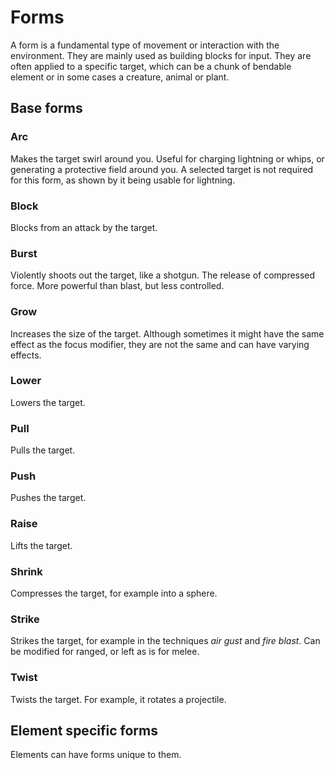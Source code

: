 # Forms

A form is a fundamental type of movement or interaction with the environment.
They are mainly used as building blocks for input.
They are often applied to a specific target,
which can be a chunk of bendable element
or in some cases a creature, animal or plant.

## Base forms

### Arc

Makes the target swirl around you.
Useful for charging lightning or whips,
or generating a protective field around you.
A selected target is not required for this form,
as shown by it being usable for lightning.

### Block

Blocks from an attack by the target.

### Burst

Violently shoots out the target, like a shotgun.
The release of compressed force.
More powerful than blast, but less controlled.

### Grow

Increases the size of the target.
Although sometimes it might have the same effect as the focus modifier,
they are not the same and can have varying effects.

### Lower

Lowers the target.

### Pull

Pulls the target.

### Push

Pushes the target.

### Raise

Lifts the target.

### Shrink

Compresses the target, for example into a sphere.

### Strike

Strikes the target, for example in the techniques _air gust_ and _fire blast_.
Can be modified for ranged, or left as is for melee.

### Twist

Twists the target. For example, it rotates a projectile.

## Element specific forms

Elements can have forms unique to them.
